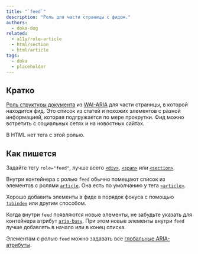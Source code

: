 ```yaml
---
title: "`feed`"
description: "Роль для части страницы с фидом."
authors:
  - doka-dog
related:
  - a11y/role-article
  - html/section
  - html/article
tags:
  - doka
  - placeholder
---
```


## Кратко

[Роль структуры документа](/a11y/aria-roles/#roli-struktury-dokumenta) из [WAI-ARIA](/a11y/aria-intro/#specifikaciya) для части страницы, в которой находится фид. Это список из статей и похожих элементов с разной информацией, которая подгружается по мере прокрутки. Фид можно встретить с социальных сетях и на новостных сайтах.

В HTML нет тега с этой ролью.

## Как пишется

Задайте тегу `role="feed"`, лучше всего [`<div>`](/html/div/), [`<span>`](/html/span/) или [`<section>`](/html/section/).

Внутри контейнера с ролью `feed` обычно помещают список из элементов с ролями [`article`](/a11y/role-article/). Она есть по умолчанию у тега [`<article>`](/html/article/).

Хорошо добавить элементы в фиде в порядок фокуса с помощью [`tabindex`](/html/global-attrs/#tabindex) или другим способом.

Когда внутри `feed` появляются новые элементы, не забудьте указать для контейнера атрибут [`aria-busy`](/a11y/aria-busy/). При этом новые элементы внутри `feed` лучше добавлять в начало или в конец списка.

Элементам с ролью `feed` можно задавать все [глобальные ARIA-атрибуты](/a11y/aria-attrs/).
